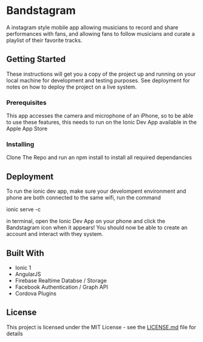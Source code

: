 # Bandstagram

A instagram style mobile app allowing musicians to record and share performances with fans, and allowing fans to follow musicians and curate a playlist of their favorite tracks.

## Getting Started

These instructions will get you a copy of the project up and running on your local machine for development and testing purposes. See deployment for notes on how to deploy the project on a live system.

### Prerequisites

This app accesses the camera and microphone of an iPhone, so to be able to use these features, this needs to run on the Ionic Dev App available in the Apple App Store

### Installing

Clone The Repo and run an npm install to install all required dependancies

## Deployment

To run the ionic dev app, make sure your develompent environment and phone are both connected to the same wifi, run the command

ionic serve -c

in terminal, open the Ionic Dev App on your phone and click the Bandstagram icon when it appears!  You should now be able to create an account and interact with they system.

## Built With

* Ionic 1
* AngularJS
* Firebase Realtime Databse / Storage
* Facebook Authentication / Graph API
* Cordova Plugins

## License

This project is licensed under the MIT License - see the [LICENSE.md](LICENSE.md) file for details
